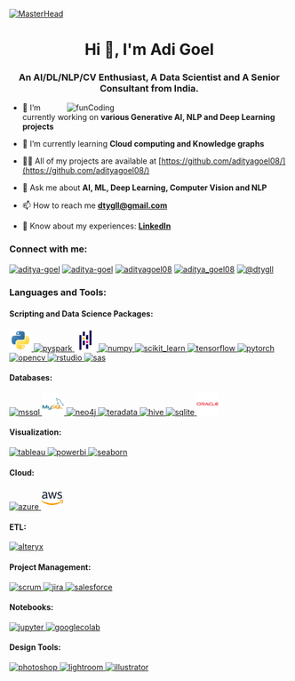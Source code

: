 [![MasterHead](https://visme.co/blog/wp-content/uploads/climate-change-facts-header-wide.gif)](https://github.com/adityagoel08/)
<h1 align="center">Hi 👋, I'm Adi Goel</h1>
<h3 align="center">An AI/DL/NLP/CV Enthusiast, A Data Scientist and A Senior Consultant from India.</h3>
<img align="right" alt="funCoding" width="400" src="https://miro.medium.com/max/1360/1*IRGHmiGsa16stedQvIaZfw.gif">


- 🔭 I’m currently working on **various Generative AI, NLP and Deep Learning projects**

- 🌱 I’m currently learning **Cloud computing and Knowledge graphs**

- 👨‍💻 All of my projects are available at [https://github.com/adityagoel08/](https://github.com/adityagoel08/)

- 💬 Ask me about **AI, ML, Deep Learning, Computer Vision and NLP**

- 📫 How to reach me **dtygll@gmail.com**

- 📄 Know about my experiences: **[LinkedIn](https://www.linkedin.com/in/aditya-goel/)**

<h3 align="left">Connect with me:</h3>
<p align="left">
<a href="mailto: dtygll@gmail.com" target="blank"><img align="center" src="https://cdn-icons-png.flaticon.com/512/561/561127.png" alt="aditya-goel" height="30" width="40" /></a>
<a href="https://linkedin.com/in/aditya-goel" target="blank"><img align="center" src="https://raw.githubusercontent.com/rahuldkjain/github-profile-readme-generator/master/src/images/icons/Social/linked-in-alt.svg" alt="aditya-goel" height="30" width="40" /></a>
<a href="https://kaggle.com/adityagoel08" target="blank"><img align="center" src="https://raw.githubusercontent.com/rahuldkjain/github-profile-readme-generator/master/src/images/icons/Social/kaggle.svg" alt="adityagoel08" height="30" width="40" /></a>
<a href="https://www.hackerrank.com/aditya_goel08" target="blank"><img align="center" src="https://raw.githubusercontent.com/rahuldkjain/github-profile-readme-generator/master/src/images/icons/Social/hackerrank.svg" alt="aditya_goel08" height="30" width="40" /></a>
<a href="https://www.hackerearth.com/@dtygll" target="blank"><img align="center" src="https://raw.githubusercontent.com/rahuldkjain/github-profile-readme-generator/master/src/images/icons/Social/hackerearth.svg" alt="@dtygll" height="30" width="40" /></a>
</p>

<h3 align="left">Languages and Tools:</h3>

<h4 align="left">Scripting and Data Science Packages:</h4>
<p align="left"> 
<a href="https://www.python.org" target="_blank" rel="noreferrer"> <img src="https://raw.githubusercontent.com/devicons/devicon/master/icons/python/python-original.svg" alt="python" width="40" height="40"/> </a>
<a href="https://spark.apache.org/" target="_blank" rel="noreferrer"> <img src="https://upload.wikimedia.org/wikipedia/commons/f/f3/Apache_Spark_logo.svg" alt="pyspark" width="40" height="40"/> </a> 
<a href="https://pandas.pydata.org/" target="_blank" rel="noreferrer"> <img src="https://raw.githubusercontent.com/devicons/devicon/2ae2a900d2f041da66e950e4d48052658d850630/icons/pandas/pandas-original.svg" alt="pandas" width="40" height="40"/> </a> 
<a href="https://numpy.org/" target="_blank" rel="noreferrer"> <img src="https://seeklogo.com/images/N/numpy-logo-479C24EC79-seeklogo.com.png" alt="numpy" width="40" height="40"/> </a> 
<a href="https://scikit-learn.org/" target="_blank" rel="noreferrer"> <img src="https://upload.wikimedia.org/wikipedia/commons/0/05/Scikit_learn_logo_small.svg" alt="scikit_learn" width="40" height="40"/> </a> 
<a href="https://www.tensorflow.org" target="_blank" rel="noreferrer"> <img src="https://www.vectorlogo.zone/logos/tensorflow/tensorflow-icon.svg" alt="tensorflow" width="40" height="40"/> </a>
<a href="https://pytorch.org/" target="_blank" rel="noreferrer"> <img src="https://www.vectorlogo.zone/logos/pytorch/pytorch-icon.svg" alt="pytorch" width="40" height="40"/> </a> 
<a href="https://opencv.org/" target="_blank" rel="noreferrer"> <img src="https://www.vectorlogo.zone/logos/opencv/opencv-icon.svg" alt="opencv" width="40" height="40"/> </a> 
<a href="https://www.rstudio.com/" target="_blank" rel="noreferrer"> <img src="https://download.logo.wine/logo/R_(programming_language)/R_(programming_language)-Logo.wine.png" alt="rstudio" width="40" height="40"/> </a> 
<a href="https://www.sas.com/en_in/home.html" target="_blank" rel="noreferrer"> <img src="https://upload.wikimedia.org/wikipedia/commons/1/10/SAS_logo_horiz.svg" alt="sas" width="40" height="40"/> </a> 
</p>

<h4 align="left">Databases:</h4>
<p align="left"> 
<a href="https://www.microsoft.com/en-us/sql-server" target="_blank" rel="noreferrer"> <img src="https://www.svgrepo.com/show/303229/microsoft-sql-server-logo.svg" alt="mssql" width="40" height="40"/> </a> 
<a href="https://www.mysql.com/" target="_blank" rel="noreferrer"> <img src="https://raw.githubusercontent.com/devicons/devicon/master/icons/mysql/mysql-original-wordmark.svg" alt="mysql" width="40" height="40"/> </a> 
<a href="https://neo4j.com/" target="_blank" rel="noreferrer"> <img src="https://seeklogo.com/images/N/neo4j-logo-6863235D8A-seeklogo.com.png" alt="neo4j" width="40" height="40"/> </a>
<a href="https://www.teradata.com/" target="_blank" rel="noreferrer"> <img src="https://upload.wikimedia.org/wikipedia/commons/c/cd/Teradata_logo_2018.svg" alt="teradata" width="40" height="40"/> </a>
<a href="https://hive.apache.org/" target="_blank" rel="noreferrer"> <img src="https://www.vectorlogo.zone/logos/apache_hive/apache_hive-icon.svg" alt="hive" width="40" height="40"/> </a> 
<a href="https://www.sqlite.org/" target="_blank" rel="noreferrer"> <img src="https://www.vectorlogo.zone/logos/sqlite/sqlite-icon.svg" alt="sqlite" width="40" height="40"/> </a> 
<a href="https://www.oracle.com/" target="_blank" rel="noreferrer"> <img src="https://raw.githubusercontent.com/devicons/devicon/master/icons/oracle/oracle-original.svg" alt="oracle" width="40" height="40"/> </a> 
</p>

<h4 align="left">Visualization:</h4>
<p align="left"> 
<a href="https://www.tableau.com/" target="_blank" rel="noreferrer"> <img src="https://cdn.worldvectorlogo.com/logos/tableau-software.svg" alt="tableau" width="40" height="40"/> </a> 
<a href="https://powerbi.microsoft.com/en-us/" target="_blank" rel="noreferrer"> <img src="https://upload.wikimedia.org/wikipedia/commons/c/c9/Power_bi_logo_black.svg" alt="powerbi" width="40" height="40"/> </a> 
<a href="https://seaborn.pydata.org/" target="_blank" rel="noreferrer"> <img src="https://seaborn.pydata.org/_images/logo-mark-lightbg.svg" alt="seaborn" width="40" height="40"/> </a> 
</p>

<h4 align="left">Cloud:</h4>
<p align="left"> 
<a href="https://azure.microsoft.com/en-in/" target="_blank" rel="noreferrer"> <img src="https://www.vectorlogo.zone/logos/microsoft_azure/microsoft_azure-icon.svg" alt="azure" width="40" height="40"/> </a> 
<a href="https://aws.amazon.com" target="_blank" rel="noreferrer"> <img src="https://raw.githubusercontent.com/devicons/devicon/master/icons/amazonwebservices/amazonwebservices-original-wordmark.svg" alt="aws" width="40" height="40"/> </a> 
 </p>

<h4 align="left">ETL:</h4>
<p align="left"> 
<a href="https://www.alteryx.com/" target="_blank" rel="noreferrer"> <img src="https://upload.wikimedia.org/wikipedia/commons/e/ec/Alteryx_logo.svg" alt="alteryx" width="40" height="40"/> </a>
</p>

<h4 align="left">Project Management:</h4>
<p align="left"> 
<a href="https://scrumalliance.org/" target="_blank" rel="noreferrer"> <img src="https://seeklogo.com/images/S/scrum-logo-B057CBD9B8-seeklogo.com.png" alt="scrum" width="40" height="40"/> </a>
<a href="https://www.atlassian.com/software/jira" target="_blank" rel="noreferrer"> <img src="https://static.cdnlogo.com/logos/j/41/jira.svg" alt="jira" width="40" height="40"/> </a>
<a href="https://www.salesforce.com/in/" target="_blank" rel="noreferrer"> <img src="https://upload.wikimedia.org/wikipedia/commons/f/f9/Salesforce.com_logo.svg" alt="salesforce" width="40" height="40"/> </a>
</p>

<h4 align="left">Notebooks:</h4>
<p align="left"> 
<a href="https://jupyter.org/" target="_blank" rel="noreferrer"> <img src="https://upload.wikimedia.org/wikipedia/commons/3/38/Jupyter_logo.svg" alt="jupyter" width="40" height="40"/> </a>
<a href="https://colab.research.google.com/" target="_blank" rel="noreferrer"> <img src="https://upload.wikimedia.org/wikipedia/commons/d/d0/Google_Colaboratory_SVG_Logo.svg" alt="googlecolab" width="40" height="40"/> </a>
</p>


<h4 align="left">Design Tools:</h4>
<p align="left"> 
<a href="https://www.photoshop.com/en" target="_blank" rel="noreferrer"> <img src="https://upload.wikimedia.org/wikipedia/commons/a/af/Adobe_Photoshop_CC_icon.svg" alt="photoshop" width="40" height="40"/> </a>
<a href="https://lightroom.adobe.com/" target="_blank" rel="noreferrer"> <img src="https://upload.wikimedia.org/wikipedia/commons/b/b6/Adobe_Photoshop_Lightroom_CC_logo.svg" alt="lightroom" width="40" height="40"/> </a>
<a href="https://www.adobe.com/in/products/illustrator.html" target="_blank" rel="noreferrer"> <img src="https://www.vectorlogo.zone/logos/adobe_illustrator/adobe_illustrator-icon.svg" alt="illustrator" width="40" height="40"/> </a> 
</p>
